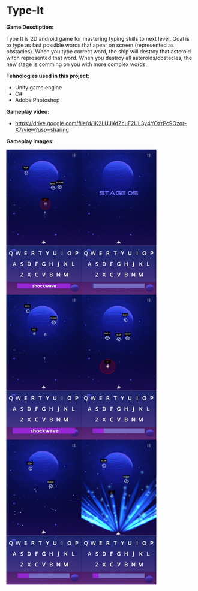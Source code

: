 # Type-It


<b>Game Desctiption:</b>

Type It is 2D android game for mastering typing skills to next level. Goal is to type as fast possible words that apear on screen (represented as obstacles). When you type correct word, the ship will destroy that asteroid witch represented that word.
When you destroy all asteroids/obstacles, the new stage is comming on you with more complex words.

<b>Tehnologies used in this project:</b>

 - Unity game engine
 - C#
 - Adobe Photoshop

<b>Gameplay video:</b>
  - https://drive.google.com/file/d/1K2LUJiAfZcuF2UL3y4YOzrPc9Ozqr-X7/view?usp=sharing

<b>Gameplay images:</b>
  
<p align="center">
<img align="left" width="200" height="387" src="GameScreenshots/sc_01.jpg">
<img align="left" width="200" height="387" src="GameScreenshots/sc_02.jpg">
<img align="left" width="200" height="387" src="GameScreenshots/sc_03.jpg">
</p>

<p align="center">
<img align="left" width="200" height="387" src="GameScreenshots/sc_04.jpg">
<img align="left" width="200" height="387" src="GameScreenshots/sc_05.jpg">
<img align="left" width="200" height="387" src="GameScreenshots/sc_06.jpg">
</p>

